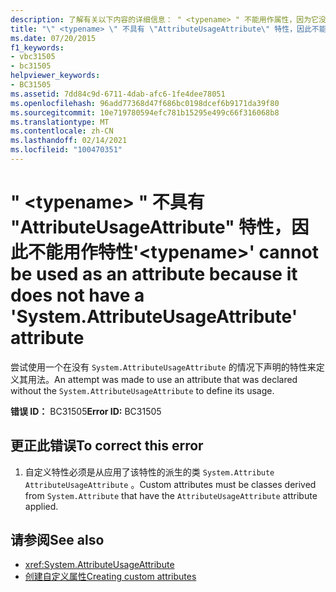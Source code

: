 ```yaml
---
description: 了解有关以下内容的详细信息： " <typename> " 不能用作属性，因为它没有 "AttributeUsageAttribute" 特性
title: "\" <typename> \" 不具有 \"AttributeUsageAttribute\" 特性，因此不能用作特性"
ms.date: 07/20/2015
f1_keywords:
- vbc31505
- bc31505
helpviewer_keywords:
- BC31505
ms.assetid: 7dd84c9d-6711-4dab-afc6-1fe4dee78051
ms.openlocfilehash: 96add77368d47f686bc0198dcef6b9171da39f80
ms.sourcegitcommit: 10e719780594efc781b15295e499c66f316068b8
ms.translationtype: MT
ms.contentlocale: zh-CN
ms.lasthandoff: 02/14/2021
ms.locfileid: "100470351"
---
```

# <a name="typename-cannot-be-used-as-an-attribute-because-it-does-not-have-a-systemattributeusageattribute-attribute"></a><span data-ttu-id="3851d-103">" \<typename> " 不具有 "AttributeUsageAttribute" 特性，因此不能用作特性</span><span class="sxs-lookup"><span data-stu-id="3851d-103">'\<typename>' cannot be used as an attribute because it does not have a 'System.AttributeUsageAttribute' attribute</span></span>

<span data-ttu-id="3851d-104">尝试使用一个在没有 `System.AttributeUsageAttribute` 的情况下声明的特性来定义其用法。</span><span class="sxs-lookup"><span data-stu-id="3851d-104">An attempt was made to use an attribute that was declared without the `System.AttributeUsageAttribute` to define its usage.</span></span>  
  
 <span data-ttu-id="3851d-105">**错误 ID：** BC31505</span><span class="sxs-lookup"><span data-stu-id="3851d-105">**Error ID:** BC31505</span></span>  
  
## <a name="to-correct-this-error"></a><span data-ttu-id="3851d-106">更正此错误</span><span class="sxs-lookup"><span data-stu-id="3851d-106">To correct this error</span></span>  
  
1. <span data-ttu-id="3851d-107">自定义特性必须是从应用了该特性的派生的类 `System.Attribute` `AttributeUsageAttribute` 。</span><span class="sxs-lookup"><span data-stu-id="3851d-107">Custom attributes must be classes derived from `System.Attribute` that have the `AttributeUsageAttribute` attribute applied.</span></span>  
  
## <a name="see-also"></a><span data-ttu-id="3851d-108">请参阅</span><span class="sxs-lookup"><span data-stu-id="3851d-108">See also</span></span>

- <xref:System.AttributeUsageAttribute>
- [<span data-ttu-id="3851d-109">创建自定义属性</span><span class="sxs-lookup"><span data-stu-id="3851d-109">Creating custom attributes</span></span>](../programming-guide/concepts/attributes/creating-custom-attributes.md)
